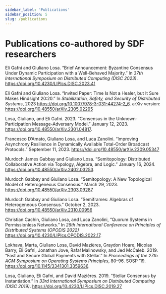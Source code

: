 ```yaml
---
sidebar_label: 'Publications'
sidebar_position: 5
slug: /publications
---
```


# Publications co-authored by SDF researchers

Eli Gafni and Giuliano Losa. “Brief Announcement: Byzantine Consensus Under Dynamic Participation with a Well-Behaved Majority.” In *37th International Symposium on Distributed Computing (DISC 2023)*. https://doi.org/10.4230/LIPIcs.DISC.2023.41

Eli Gafni and Giuliano Losa. “Invited Paper: Time Is Not a Healer, but It Sure Makes Hindsight 20:20.” In *Stabilization, Safety, and Security of Distributed Systems*, 2023
https://doi.org/10.1007/978-3-031-44274-2_6.
arXiv version: https://doi.org/10.48550/arXiv.2305.02295

Losa, Giuliano, and Eli Gafni. 2023. “Consensus in the Unknown-Participation Message-Adversary Model.” January 12, 2023. https://doi.org/10.48550/arXiv.2301.04817.

Francesco D’Amato, Giuliano Losa, and Luca Zanolini. “Improving Asynchrony Resilience in Dynamically Available Total-Order Broadcast Protocols.” September 11, 2023. https://doi.org/10.48550/arXiv.2309.05347

Murdoch James Gabbay and Giuliano Losa. “Semitopology: Distributed Collaborative Action via Topology, Algebra, and Logic.” January 16, 2024. https://doi.org/10.48550/arXiv.2402.03253.

Murdoch Gabbay and Giuliano Losa. “Semitopology: A New Topological Model of Heterogeneous Consensus.” March 29, 2023. https://doi.org/10.48550/arXiv.2303.09287

Murdoch Gabbay and Giuliano Losa. “Semiframes: Algebras of Heterogeneous Consensus.” October 2, 2023. https://doi.org/10.48550/arXiv.2310.00956

Christian Cachin, Giuliano Losa, and Luca Zanolini, “Quorum Systems in Permissionless Networks.” In *26th International Conference on Principles of Distributed Systems (OPODIS 2022)* https://doi.org/10.4230/LIPIcs.OPODIS.2022.17.

Lokhava, Marta, Giuliano Losa, David Mazières, Graydon Hoare, Nicolas Barry, Eli Gafni, Jonathan Jove, Rafał Malinowsky, and Jed McCaleb. 2019. “Fast and Secure Global Payments with Stellar.” In *Proceedings of
the 27th ACM Symposium on Operating Systems Principles*, 80–96. SOSP
’19. https://doi.org/10.1145/3341301.3359636.

Losa, Giuliano, Eli Gafni, and David Mazières. 2019. “Stellar Consensus by Instantiation.” In *33rd International Symposium on Distributed Computing (DISC 2019)*. https://doi.org/10.4230/LIPIcs.DISC.2019.27
